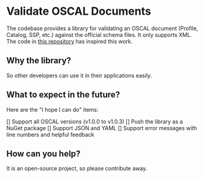 # Validate OSCAL Documents

The codebase provides a library for validating an OSCAL document (Profile, Catalog, SSP, etc.) against the official schema files. It only supports XML. The code in [this repository](https://github.com/vitg-gsa-automation/chkschema) has inspired this work.

## Why the library?

So other developers can use it in their applications easily.

## What to expect in the future?

Here are the "I hope I can do" items:

[] Support all OSCAL versions (v1.0.0 to v1.0.3)
[] Push the library as a NuGet package
[] Support JSON and YAML
[] Support error messages with line numbers and helpful feedback

## How can you help?

It is an open-source project, so please contribute away.
